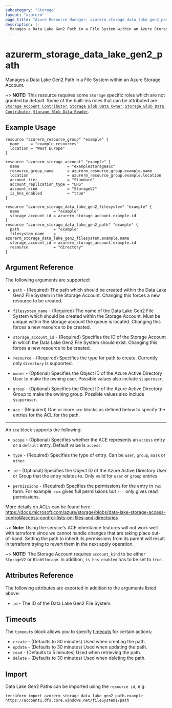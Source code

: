 ```yaml
---
subcategory: "Storage"
layout: "azurerm"
page_title: "Azure Resource Manager: azurerm_storage_data_lake_gen2_path"
description: |-
  Manages a Data Lake Gen2 Path in a File System within an Azure Storage Account.
---
```


# azurerm_storage_data_lake_gen2_path

Manages a Data Lake Gen2 Path in a File System within an Azure Storage Account.

~> **NOTE:** This resource requires some `Storage` specific roles which are not granted by default. Some of the built-ins roles that can be attributed are [`Storage Account Contributor`](https://docs.microsoft.com/azure/role-based-access-control/built-in-roles#storage-account-contributor), [`Storage Blob Data Owner`](https://docs.microsoft.com/azure/role-based-access-control/built-in-roles#storage-blob-data-owner), [`Storage Blob Data Contributor`](https://docs.microsoft.com/azure/role-based-access-control/built-in-roles#storage-blob-data-contributor), [`Storage Blob Data Reader`](https://docs.microsoft.com/azure/role-based-access-control/built-in-roles#storage-blob-data-reader).

## Example Usage

```hcl
resource "azurerm_resource_group" "example" {
  name     = "example-resources"
  location = "West Europe"
}

resource "azurerm_storage_account" "example" {
  name                     = "examplestorageacc"
  resource_group_name      = azurerm_resource_group.example.name
  location                 = azurerm_resource_group.example.location
  account_tier             = "Standard"
  account_replication_type = "LRS"
  account_kind             = "StorageV2"
  is_hns_enabled           = "true"
}

resource "azurerm_storage_data_lake_gen2_filesystem" "example" {
  name               = "example"
  storage_account_id = azurerm_storage_account.example.id
}
resource "azurerm_storage_data_lake_gen2_path" "example" {
  path               = "example"
  filesystem_name    = azurerm_storage_data_lake_gen2_filesystem.example.name
  storage_account_id = azurerm_storage_account.example.id
  resource           = "directory"
}

```

## Argument Reference

The following arguments are supported:

* `path` - (Required) The path which should be created within the Data Lake Gen2 File System in the Storage Account. Changing this forces a new resource to be created.

* `filesystem_name` - (Required) The name of the Data Lake Gen2 File System which should be created within the Storage Account. Must be unique within the storage account the queue is located. Changing this forces a new resource to be created.

* `storage_account_id` - (Required) Specifies the ID of the Storage Account in which the Data Lake Gen2 File System should exist. Changing this forces a new resource to be created.

* `resource` - (Required) Specifies the type for path to create. Currently only `directory` is supported.

* `owner` - (Optional) Specifies the Object ID of the Azure Active Directory User to make the owning user. Possible values also include `$superuser`.

* `group` - (Optional) Specifies the Object ID of the Azure Active Directory Group to make the owning group. Possible values also include `$superuser`.

* `ace` - (Required) One or more `ace` blocks as defined below to specify the entries for the ACL for the path.

---

An `ace` block supports the following:

* `scope` - (Optional) Specifies whether the ACE represents an `access` entry or a `default` entry. Default value is `access`.

* `type` - (Required) Specifies the type of entry. Can be `user`, `group`, `mask` or `other`.

* `id` - (Optional) Specifies the Object ID of the Azure Active Directory User or Group that the entry relates to. Only valid for `user` or `group` entries.

* `permissions` - (Required) Specifies the permissions for the entry in `rwx` form. For example, `rwx` gives full permissions but `r--` only gives read permissions.

More details on ACLs can be found here: <https://docs.microsoft.com/azure/storage/blobs/data-lake-storage-access-control#access-control-lists-on-files-and-directories>

~> **Note:** Using the service's ACE inheritance features will not work well with terraform since we cannot handle changes that are taking place out-of-band. Setting the path to inherit its permissions from its parent will result in terraform trying to revert them in the next apply operation.

~> **NOTE:** The Storage Account requires `account_kind` to be either `StorageV2` or `BlobStorage`. In addition, `is_hns_enabled` has to be set to `true`.

## Attributes Reference

The following attributes are exported in addition to the arguments listed above:

* `id` - The ID of the Data Lake Gen2 File System.

## Timeouts

The `timeouts` block allows you to specify [timeouts](https://www.terraform.io/language/resources/syntax#operation-timeouts) for certain actions:

* `create` - (Defaults to 30 minutes) Used when creating the path.
* `update` - (Defaults to 30 minutes) Used when updating the path.
* `read` - (Defaults to 5 minutes) Used when retrieving the path.
* `delete` - (Defaults to 30 minutes) Used when deleting the path.

## Import

Data Lake Gen2 Paths can be imported using the `resource id`, e.g.

```shell
terraform import azurerm_storage_data_lake_gen2_path.example https://account1.dfs.core.windows.net/fileSystem1/path
```
